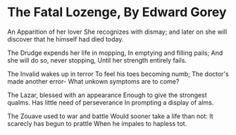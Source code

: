 
# The Fatal Lozenge, By Edward Gorey

An Apparition of her lover She recognizes with dismay;
and later on she will discover that he himself had died today.

The Drudge expends her life in mopping, In emptying and filling pails;
And she will do so, never stopping, Until her strength entirely fails.

The Invalid wakes up in terror To feel his toes becoming numb;
The doctor's made another error- What unkown symptoms are to come?

The Lazar, blessed with an appearance
Enough to give the strongest qualms.
Has little need of perseverance
In prompting a display of alms.

The Zouave used to war and battle
Would sooner take a life than not:
It scarecly has begun to prattle
When he impales to hapless tot.
